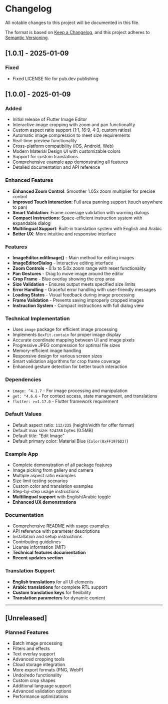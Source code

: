 # Changelog

All notable changes to this project will be documented in this file.

The format is based on [Keep a Changelog](https://keepachangelog.com/en/1.0.0/),
and this project adheres to [Semantic Versioning](https://semver.org/spec/v2.0.0.html).

## [1.0.1] - 2025-01-09

### Fixed
- Fixed LICENSE file for pub.dev publishing

## [1.0.0] - 2025-01-09

### Added
- Initial release of Flutter Image Editor
- Interactive image cropping with zoom and pan functionality
- Custom aspect ratio support (1:1, 16:9, 4:3, custom ratios)
- Automatic image compression to meet size requirements
- Real-time preview functionality
- Cross-platform compatibility (iOS, Android, Web)
- Modern Material Design UI with customizable colors
- Support for custom translations
- Comprehensive example app demonstrating all features
- Detailed documentation and API reference

### Enhanced Features
- **Enhanced Zoom Control**: Smoother 1.05x zoom multiplier for precise control
- **Improved Touch Interaction**: Full area panning support (touch anywhere to pan)
- **Smart Validation**: Frame coverage validation with warning dialogs
- **Compact Instructions**: Space-efficient instruction system with expandable dialog
- **Multilingual Support**: Built-in translation system with English and Arabic
- **Better UX**: More intuitive and responsive interface

### Features
- **ImageEditor.editImage()** - Main method for editing images
- **ImageEditorDialog** - Interactive editing interface
- **Zoom Controls** - 0.1x to 5.0x zoom range with reset functionality
- **Pan Gestures** - Drag to move image around the editor
- **Crop Frame** - Blue overlay showing the crop area
- **Size Validation** - Ensures output meets specified size limits
- **Error Handling** - Graceful error handling with user-friendly messages
- **Loading States** - Visual feedback during image processing
- **Frame Validation** - Prevents saving improperly cropped images
- **Instruction System** - Compact instructions with full dialog view

### Technical Implementation
- Uses `image` package for efficient image processing
- Implements `BoxFit.contain` for proper image display
- Accurate coordinate mapping between UI and image pixels
- Progressive JPEG compression for optimal file sizes
- Memory-efficient image handling
- Responsive design for various screen sizes
- Smart validation algorithms for crop frame coverage
- Enhanced gesture detection for better touch interaction

### Dependencies
- `image: ^4.1.7` - For image processing and manipulation
- `get: ^4.6.6` - For context access, state management, and translations
- `flutter: >=1.17.0` - Flutter framework requirement

### Default Values
- Default aspect ratio: `112/235` (height/width for offer format)
- Default max size: `524288` bytes (0.5MB)
- Default title: "Edit Image"
- Default primary color: Material Blue (`Color(0xFF1976D2)`)

### Example App
- Complete demonstration of all package features
- Image picking from gallery and camera
- Multiple aspect ratio examples
- Size limit testing scenarios
- Custom color and translation examples
- Step-by-step usage instructions
- **Multilingual support** with English/Arabic toggle
- **Enhanced UX demonstrations**

### Documentation
- Comprehensive README with usage examples
- API reference with parameter descriptions
- Installation and setup instructions
- Contributing guidelines
- License information (MIT)
- **Technical features documentation**
- **Recent updates section**

### Translation Support
- **English translations** for all UI elements
- **Arabic translations** for complete RTL support
- **Custom translation keys** for flexibility
- **Translation parameters** for dynamic content

---

## [Unreleased]

### Planned Features
- Batch image processing
- Filters and effects
- Text overlay support
- Advanced cropping tools
- Cloud storage integration
- More export formats (PNG, WebP)
- Undo/redo functionality
- Custom crop shapes
- Additional language support
- Advanced validation options
- Performance optimizations
